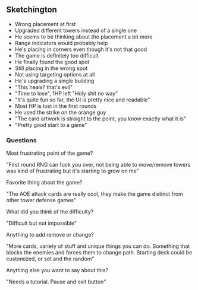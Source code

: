 
## Sketchington

- Wrong placement at first
- Upgraded different towers instead of a single one
- He seems to be thinking about the placement a bit more
- Range indicators would probably help
- He's placing in corners even though it's not that good
- The game is definitely too difficult
- He finally found the good spot
- Still placing in the wrong spot
- Not using targeting options at all
- He's upgrading a single building 
- "This heals? that's evil"
- "Time to lose", 1HP left "Holy shit no way"
- "It's quite fun so far, the UI is pretty nice and readable"
- Most HP is lost in the first rounds
- He used the strike on the orange guy
- "The card artwork is straight to the point, you know exactly what it is"
- "Pretty good start to a game"

### Questions

Most frustrating point of the game?

"First round RNG can fuck you over, not being able to move/remove towers was kind of frustrating but it's starting to grow on me"

Favorite thing about the game?

"The AOE attack cards are really cool, they make the game distinct from other tower defense games"

What did you think of the difficulty?

"Difficult but not impossible"

Anything to add remove or change?

"More cards, variety of stuff and unique things you can do. Something that blocks the enemies and forces them to change path. Starting deck could be customized, or set and the random"

Anything else you want to say about this?

"Needs a tutorial. Pause and exit button"